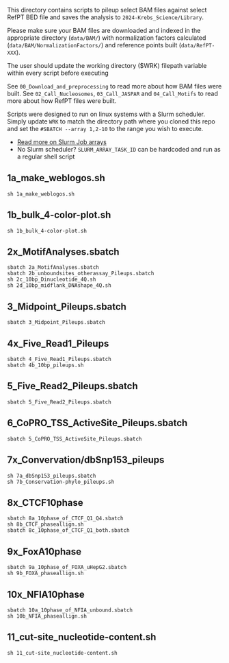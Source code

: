 This directory contains scripts to pileup select BAM files against select RefPT BED file and saves the analysis to `2024-Krebs_Science/Library`.

Please make sure your BAM files are downloaded and indexed in the appropriate directory (`data/BAM/`) with normalization factors calculated (`data/BAM/NormalizationFactors/`) and reference points built (`data/RefPT-XXX`).

The user should update the working directory ($WRK) filepath variable within every script before executing

See `00_Download_and_preprocessing` to read more about how BAM files were built.
See `02_Call_Nucleosomes`, `03_Call_JASPAR` and `04_Call_Motifs` to read more about how RefPT files were built.

Scripts were designed to run on linux systems with a Slurm scheduler. Simply update `WRK` to match the directory path where you cloned this repo and set the `#SBATCH --array 1,2-10` to the range you wish to execute.

- [Read more on Slurm Job arrays](https://slurm.schedmd.com/job_array.html)
- No Slurm scheduler? `SLURM_ARRAY_TASK_ID` can be hardcoded and run as a regular shell script

## 1a_make_weblogos.sh

```
sh 1a_make_weblogos.sh
```

## 1b_bulk_4-color-plot.sh

```
sh 1b_bulk_4-color-plot.sh
```

## 2x_MotifAnalyses.sbatch

```
sbatch 2a_MotifAnalyses.sbatch
sbatch 2b_unboundsites_otherassay_Pileups.sbatch
sh 2c_10bp_Dinucleotide_4Q.sh
sh 2d_10bp_midflank_DNAshape_4Q.sh
```

## 3_Midpoint_Pileups.sbatch

```
sbatch 3_Midpoint_Pileups.sbatch
```

## 4x_Five_Read1_Pileups

```
sbatch 4_Five_Read1_Pileups.sbatch
sbatch 4b_10bp_pileups.sh
```

## 5_Five_Read2_Pileups.sbatch

```
sbatch 5_Five_Read2_Pileups.sbatch
```

## 6_CoPRO_TSS_ActiveSite_Pileups.sbatch

```
sbatch 5_CoPRO_TSS_ActiveSite_Pileups.sbatch
```

## 7x_Convervation/dbSnp153_pileups

```
sh 7a_dbSnp153_pileups.sbatch
sh 7b_Conservation-phylo_pileups.sh
```

## 8x_CTCF10phase

```
sbatch 8a_10phase_of_CTCF_Q1_Q4.sbatch
sh 8b_CTCF_phaseallign.sh
sbatch 8c_10phase_of_CTCF_Q1_both.sbatch
```

## 9x_FoxA10phase

```
sbatch 9a_10phase_of_FOXA_uHepG2.sbatch
sh 9b_FOXA_phaseallign.sh
```


## 10x_NFIA10phase

```
sbatch 10a_10phase_of_NFIA_unbound.sbatch
sh 10b_NFIA_phaseallign.sh
```

## 11_cut-site_nucleotide-content.sh

```
sh 11_cut-site_nucleotide-content.sh
```
